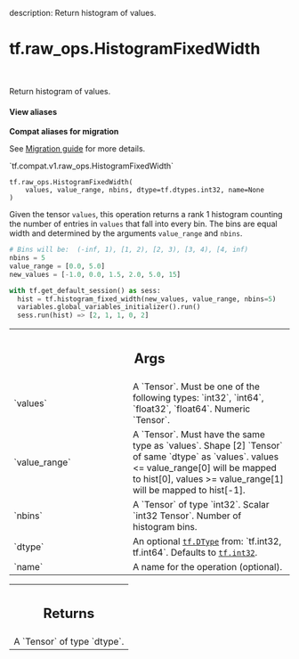 description: Return histogram of values.

<div itemscope itemtype="http://developers.google.com/ReferenceObject">
<meta itemprop="name" content="tf.raw_ops.HistogramFixedWidth" />
<meta itemprop="path" content="Stable" />
</div>

# tf.raw_ops.HistogramFixedWidth

<!-- Insert buttons and diff -->

<table class="tfo-notebook-buttons tfo-api nocontent" align="left">

</table>



Return histogram of values.

<section class="expandable">
  <h4 class="showalways">View aliases</h4>
  <p>
<b>Compat aliases for migration</b>
<p>See
<a href="https://www.tensorflow.org/guide/migrate">Migration guide</a> for
more details.</p>
<p>`tf.compat.v1.raw_ops.HistogramFixedWidth`</p>
</p>
</section>

<pre class="devsite-click-to-copy prettyprint lang-py tfo-signature-link">
<code>tf.raw_ops.HistogramFixedWidth(
    values, value_range, nbins, dtype=tf.dtypes.int32, name=None
)
</code></pre>



<!-- Placeholder for "Used in" -->

Given the tensor `values`, this operation returns a rank 1 histogram counting
the number of entries in `values` that fall into every bin.  The bins are
equal width and determined by the arguments `value_range` and `nbins`.

```python
# Bins will be:  (-inf, 1), [1, 2), [2, 3), [3, 4), [4, inf)
nbins = 5
value_range = [0.0, 5.0]
new_values = [-1.0, 0.0, 1.5, 2.0, 5.0, 15]

with tf.get_default_session() as sess:
  hist = tf.histogram_fixed_width(new_values, value_range, nbins=5)
  variables.global_variables_initializer().run()
  sess.run(hist) => [2, 1, 1, 0, 2]
```

<!-- Tabular view -->
 <table class="responsive fixed orange">
<colgroup><col width="214px"><col></colgroup>
<tr><th colspan="2"><h2 class="add-link">Args</h2></th></tr>

<tr>
<td>
`values`
</td>
<td>
A `Tensor`. Must be one of the following types: `int32`, `int64`, `float32`, `float64`.
Numeric `Tensor`.
</td>
</tr><tr>
<td>
`value_range`
</td>
<td>
A `Tensor`. Must have the same type as `values`.
Shape [2] `Tensor` of same `dtype` as `values`.
values <= value_range[0] will be mapped to hist[0],
values >= value_range[1] will be mapped to hist[-1].
</td>
</tr><tr>
<td>
`nbins`
</td>
<td>
A `Tensor` of type `int32`.
Scalar `int32 Tensor`.  Number of histogram bins.
</td>
</tr><tr>
<td>
`dtype`
</td>
<td>
An optional <a href="../../tf/dtypes/DType.md"><code>tf.DType</code></a> from: `tf.int32, tf.int64`. Defaults to <a href="../../tf.md#int32"><code>tf.int32</code></a>.
</td>
</tr><tr>
<td>
`name`
</td>
<td>
A name for the operation (optional).
</td>
</tr>
</table>



<!-- Tabular view -->
 <table class="responsive fixed orange">
<colgroup><col width="214px"><col></colgroup>
<tr><th colspan="2"><h2 class="add-link">Returns</h2></th></tr>
<tr class="alt">
<td colspan="2">
A `Tensor` of type `dtype`.
</td>
</tr>

</table>

